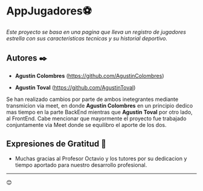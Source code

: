 # AppJugadores⚽

_Este proyecto se basa en una pagina que lleva un registro de jugadores estrella con sus caracteristicas tecnicas y su historial deportivo._

## Autores ✒️
* **Agustin Colombres** (https://github.com/AgustinColombres)

* **Agustin Toval** (https://github.com/AgustinToval)

Se han realizado cambios por parte de ambos inetegrantes mediante transmicion via meet, en donde **Agustin Colombres** en un principio dedico mas tiempo en la parte BackEnd mientras que **Agustin Toval** por otro lado, al FrontEnd. Cabe mencionar que mayormente el proyecto fue trabajado conjuntamente via Meet donde se equilibro el aporte de los dos.

## Expresiones de Gratitud 🎁

* Muchas gracias al Profesor Octavio y los tutores por su dedicacion y tiempo aportado para nuestro desarrollo profesional. 

---
😊
